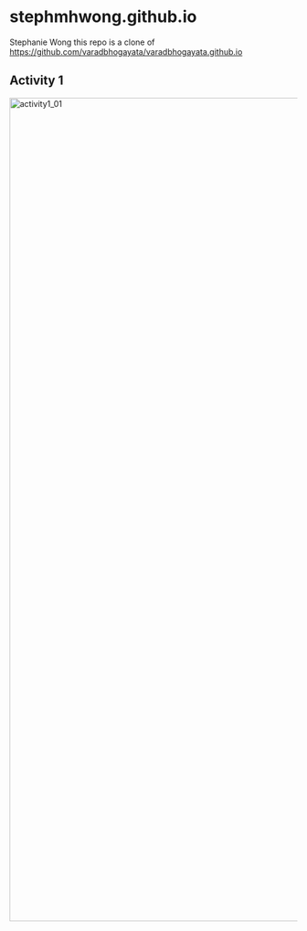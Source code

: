 # stephmhwong.github.io
Stephanie Wong
this repo is a clone of https://github.com/varadbhogayata/varadbhogayata.github.io 

<h2> Activity 1 </h2>
<img width="1442" alt="activity1_01" src="https://github.com/user-attachments/assets/67c327ca-1601-411a-85a1-e935f90e5514">
